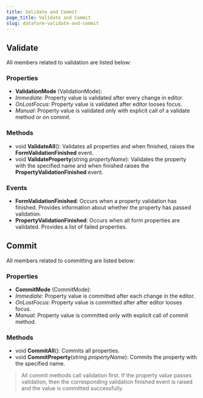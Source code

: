 ```yaml
---
title: Validate and Commit
page_title: Validate and Commit
slug: dataform-validate-and-commit
---
```


## Validate

All members related to validation are listed below:

### Properties

- **ValidationMode** (ValidationMode): 
 - *Immediate*: Property value is validated after every change in editor. 
 - *OnLostFocus*: Property value is validated after editor looses focus.
 - *Manual*: Property value is validated only with explicit call of a validate method or on commit.

### Methods

- void **ValidateAll**(): Validates all properties and when finished, raises the **FormValidationFinished** event.
- void **ValidateProperty**(string *propertyName*): Validates the property with the specified name and when finished raises the **PropertyValidationFinished** event.

### Events

- **FormValidationFinished**: Occurs when a property validation has finished. Provides information about whether the property has passed validation.
- **PropertyValidationFinished**: Occurs when all form properties are validated. Provides a list of failed properties.

## Commit

All members related to committing are listed below:

### Properties

- **CommitMode** (CommitMode):  
 - *Immediate*: Property value is committed after each change in the editor. 
 - *OnLostFocus*: Property value is committed after after editor looses focus.
 - *Manual*: Property value is committed only with explicit call of commit method.

### Methods

- void **CommitAll**(): Commits all properties.
- void **CommitProperty**(string *propertyName*): Commits the property with the specified name.

> All commit methods call validation first. If the property value passes validation, then the corresponding validation finished event is raised and the value is committed successfully.